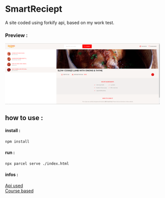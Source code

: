 
# SmartReciept

A site coded using forkify api, based on my work test.


### Preview :

<p align="center">
  <img src="./preview.png" alt="preview.png"/>
</p>

## how to use :

#### install :
``` npm install ```

#### run :

``` npx parcel serve ./index.html ```

#### infos :

<a href="https://forkify-api.herokuapp.com/">Api used</a>
<br />
<a href="https://www.udemy.com/course/the-complete-javascript-course/">Course based</a>
